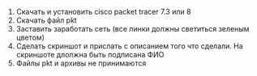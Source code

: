 1. Скачать и установить cisco packet tracer 7.3 или 8
2. Скачать файл pkt
3. Заставить заработать сеть (все линки должны светиться зеленым цветом)
4. Сделать скриншот и прислать с описанием того что сделали. На скриншоте длолжна быть подписана ФИО
5. Файлы pkt и архивы не принимаются